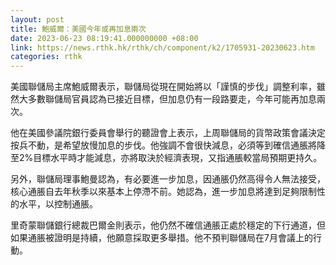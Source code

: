 ```yaml
---
layout: post
title: 鮑威爾：美國今年或再加息兩次
date: 2023-06-23 08:19:41.000000000 +08:00
link: https://news.rthk.hk/rthk/ch/component/k2/1705931-20230623.htm
categories: rthk
---
```


美國聯儲局主席鮑威爾表示，聯儲局從現在開始將以「謹慎的步伐」調整利率，雖然大多數聯儲局官員認為已接近目標，但加息仍有一段路要走，今年可能再加息兩次。

他在美國參議院銀行委員會舉行的聽證會上表示，上周聯儲局的貨幣政策會議決定按兵不動，是希望放慢加息的步伐。他強調不會很快減息，必須等到確信通脹將降至2%目標水平時才能減息，亦將取決於經濟表現，又指通脹較當局預期更持久。

另外，聯儲局理事鮑曼認為，有必要進一步加息，因通脹仍然高得令人無法接受，核心通脹自去年秋季以來基本上停滯不前。她認為，進一步加息將達到足夠限制性的水平，以控制通脹。

里奇蒙聯儲銀行總裁巴爾金則表示，他仍然不確信通脹正處於穩定的下行通道，但如果通脹被證明是持續，他願意採取更多舉措。他不預判聯儲局在7月會議上的行動。

